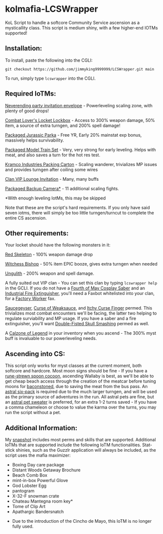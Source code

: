 # kolmafia-LCSWrapper

KoL Script to handle a softcore Community Service ascension as a mysticallity class. This script is medium shiny, with a few higher-end IOTMs supported!

## Installation:

To install, paste the following into the CGLI:

`git checkout https://github.com/jimmyking9999999/LCSWrapper.git main`

To run, simply type `lcswrapper` into the CGLI.


## Required IoTMs:
[Neverending party invitation envelope](https://kol.coldfront.net/thekolwiki/index.php/Neverending_Party_invitation_envelope) - Powerleveling scaling zone, with plenty of good drops!

[Combat Lover's Locket Lockbox](https://kol.coldfront.net/thekolwiki/index.php/Combat_lover%27s_locket_lockbox) - Access to 300% weapon damage, 50% item, a source of extra turngen, and 200% spell damage!

[Packaged Jurassic Parka](https://kol.coldfront.net/thekolwiki/index.php/Packaged_Jurassic_Parka) - Free YR, Early 20% mainstat exp bonus, massively helps survivability.

[Packaged Model Train Set](https://kol.coldfront.net/thekolwiki/index.php/Packaged_model_train_set) - Very, very strong for early leveling. Helps with meat, and also saves a turn for the hot res test.

[Kramco Industries Packing Carton](https://kol.coldfront.net/thekolwiki/index.php/Kramco_Industries_packing_carton) - Scaling wanderer, trivializes MP issues and provides turngen after coiling some wires

[Clan VIP Lounge Invitation](https://kol.coldfront.net/thekolwiki/index.php/Clan_VIP_Lounge_invitation) - Many, many buffs

[Packaged Backup Camera*](https://kol.coldfront.net/thekolwiki/index.php/Packaged_backup_camera) - 11 additional scaling fights.

*With enough leveling IotMs, this may be skipped

Note that these are the script's hard requirements. If you only have said seven iotms, there will simply be too little turngen/turncut to complete the entire CS ascension. 

## Other requirements:
Your locket should have the following monsters in it: 

[Red Skeleton](https://kol.coldfront.net/thekolwiki/index.php/Red_skeleton) - 100% weapon damage drop

[Witchess Bishop](https://kol.coldfront.net/thekolwiki/index.php/Witchess_Bishop) - 50% item EPIC booze, gives extra turngen when needed

[Ungulith](https://kol.coldfront.net/thekolwiki/index.php/Ungulith) - 200% weapon and spell damage. 


A fully suited out VIP clan - You can set this clan by typing `lcswrapper help` in the GCLI.
If you do not have a [Fourth of May Cosplay Saber](https://kol.coldfront.net/thekolwiki/index.php/Fourth_of_May_Cosplay_Saber) and an [Industrial Fire Extinguisher](https://kol.coldfront.net/thekolwiki/index.php/Packaged_industrial_fire_extinguisher), you'll need a Faxbot whitelisted into your clan, for a [Factory Worker](https://kol.coldfront.net/thekolwiki/index.php/Factory_worker_\(female\)) fax.


[Saucegeyser](https://kol.coldfront.net/thekolwiki/index.php/Saucegeyser), [Curse of Weaksauce](https://kol.coldfront.net/thekolwiki/index.php/Curse_of_Weaksauce), and [Itchy Curse Finger](https://kol.coldfront.net/thekolwiki/index.php/Itchy_Curse_Finger) permed. This trivializes most combat encounters we'll be facing, the latter two helping to regulate surviability and MP usage. If you have a saber and a fire extinguisher, you'll want [Double-Fisted Skull Smashing](https://kol.coldfront.net/thekolwiki/index.php/Double-Fisted_Skull_Smashing) permed as well. 

A [Calzone of Legend](https://kol.coldfront.net/thekolwiki/index.php/Calzone_of_Legend) in your inventory when you ascend - The 300% myst buff is invaluable to our powerleveling needs.

## Ascending into CS:

This script only works for myst classes at the current moment, both softcore and hardcore. Most moon signs should be fine - If you have a [rune-strewn spoon cocoon](https://kol.coldfront.net/thekolwiki/index.php/Rune-strewn_spoon_cocoon), ascending Wallaby is best, as we'll be able to get cheap beach access through the creation of the meatcar before tuning moons for [baconstoned](https://kol.coldfront.net/thekolwiki/index.php/Baconstoned), due to saving the meat from the bus pass. An [astral six-pack](https://kol.coldfront.net/thekolwiki/index.php/Astral_pilsner) is required due to the much larger turngen, and will be used as the primary source of adventures in the run. All astral pets are fine, but an [astral pet sweater](https://kol.coldfront.net/thekolwiki/index.php/Astral_pet_sweater) is preferred, for an extra 1-2 turns saved - If you have a comma chameleon or choose to value the karma over the turns, you may run the script without a pet.


## Additional Information:

My [snapshot](https://api.aventuristo.net/av-snapshot?u=Jimmyking) includes most perms and skills that are supported. Additional IoTMs that are supported include the following IoTM functionalities. Stat-stick shinies, such as the Guzzlr application will always be included, as the script uses the mafia maximizer:

- Boxing Day care package
- Distant Woods Getaway Brochure
- Beach Comb Box
- mint-in-box Powerful Glove
- God Lobster Egg
- pantogram
- X-32-F snowman crate
- Chateau Mantegna room key*
- Tome of Clip Art
- Apathargic Bandersnatch

* Due to the introduction of the Cincho de Mayo, this IoTM is no longer fully used.


